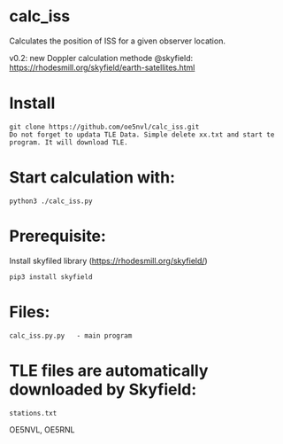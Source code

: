 # calc_iss
Calculates the position of ISS for a given observer location.

v0.2: new Doppler calculation methode @skyfield: https://rhodesmill.org/skyfield/earth-satellites.html


# Install
```
git clone https://github.com/oe5nvl/calc_iss.git
Do not forget to updata TLE Data. Simple delete xx.txt and start te program. It will download TLE.
```
# Start calculation with:
```
python3 ./calc_iss.py
```
# Prerequisite:

Install skyfiled library (https://rhodesmill.org/skyfield/)
```
pip3 install skyfield
```
# Files:
```
calc_iss.py.py   - main program
```

# TLE files are automatically downloaded by Skyfield:
```
stations.txt
```

OE5NVL, OE5RNL
